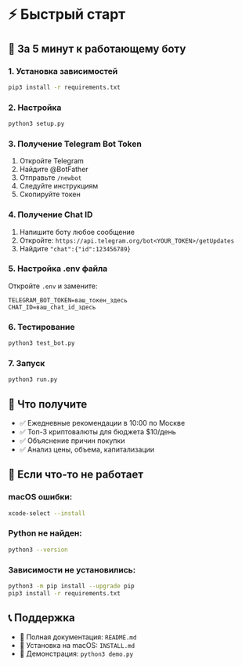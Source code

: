 # ⚡ Быстрый старт

## 🚀 За 5 минут к работающему боту

### 1. Установка зависимостей
```bash
pip3 install -r requirements.txt
```

### 2. Настройка
```bash
python3 setup.py
```

### 3. Получение Telegram Bot Token
1. Откройте Telegram
2. Найдите @BotFather
3. Отправьте `/newbot`
4. Следуйте инструкциям
5. Скопируйте токен

### 4. Получение Chat ID
1. Напишите боту любое сообщение
2. Откройте: `https://api.telegram.org/bot<YOUR_TOKEN>/getUpdates`
3. Найдите `"chat":{"id":123456789}`

### 5. Настройка .env файла
Откройте `.env` и замените:
```env
TELEGRAM_BOT_TOKEN=ваш_токен_здесь
CHAT_ID=ваш_chat_id_здесь
```

### 6. Тестирование
```bash
python3 test_bot.py
```

### 7. Запуск
```bash
python3 run.py
```

## 🎯 Что получите

- ✅ Ежедневные рекомендации в 10:00 по Москве
- ✅ Топ-3 криптовалюты для бюджета $10/день
- ✅ Объяснение причин покупки
- ✅ Анализ цены, объема, капитализации

## 🔧 Если что-то не работает

### macOS ошибки:
```bash
xcode-select --install
```

### Python не найден:
```bash
python3 --version
```

### Зависимости не установились:
```bash
python3 -m pip install --upgrade pip
pip3 install -r requirements.txt
```

## 📞 Поддержка

- 📖 Полная документация: `README.md`
- 🔧 Установка на macOS: `INSTALL.md`
- 🧪 Демонстрация: `python3 demo.py`

